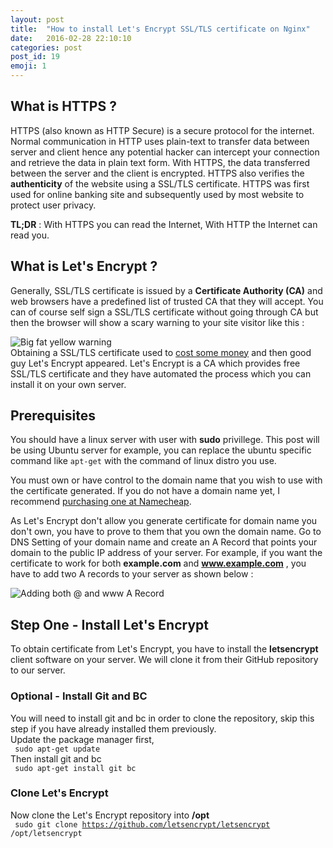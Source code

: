 ```yaml
---
layout: post
title:  "How to install Let's Encrypt SSL/TLS certificate on Nginx"
date:   2016-02-28 22:10:10
categories: post
post_id: 19
emoji: 1
---
```



## What is HTTPS ?

HTTPS (also known as HTTP Secure) is a secure protocol for the internet. Normal communication in HTTP uses plain-text to transfer data between server and client hence any potential hacker can intercept your connection and retrieve the data in plain text form. With HTTPS, the data transferred between the server and the client is encrypted. HTTPS also verifies the **authenticity** of the website using a SSL/TLS certificate. HTTPS was first used for online banking site and subsequently used by most website to protect user privacy.

**TL;DR** : With HTTPS you can read the Internet, With HTTP the Internet can read you.

## What is Let's Encrypt ?

Generally, SSL/TLS certificate is issued by a **Certificate Authority (CA)** and web browsers have a predefined list of trusted CA that they will accept. You can of course self sign a SSL/TLS certificate without going through CA but then the browser will show a scary warning to your site visitor like this :  

![Big fat yellow warning](https://littlefoximage.s3.amazonaws.com/post/19/ssl-warning.png)  
Obtaining a SSL/TLS certificate used to [cost some money](https://www.geotrust.com/ssl/) and then good guy Let's Encrypt appeared.   Let's Encrypt is a CA which provides free SSL/TLS certificate and they have automated the process which you can install it on your own server. 

## Prerequisites

You should have a linux server with user with **sudo** privillege.
This post will be using Ubuntu server for example, you can replace the ubuntu specific command like <code>apt-get</code> with the command of linux distro you use.  

You must own or have control to the domain name that you wish to use with the certificate generated. If you do not have a domain name yet, I recommend [purchasing one at Namecheap](https://www.namecheap.com/?aff=70386).

As Let's Encrypt don't allow you generate certificate for domain name you don't own, you have to prove to them that you own the domain name. Go to DNS Setting of your domain name and create an A Record that points your domain to the public IP address of your server. For example, if you want the certificate to work for both **example.com** and **www.example.com** , you have to add two A records to your server as shown below :   

![Adding both @ and www A Record](https://littlefoximage.s3.amazonaws.com/post/19/a_record.png) 
  

## Step One - Install Let's Encrypt

To obtain certificate from Let's Encrypt, you have to install the **letsencrypt** client software on your server. We will clone it from their GitHub repository to our server.

### Optional - Install Git and BC

You will need to install git and bc in order to clone the repository, skip this step if you have already installed them previously.   
Update the package manager first,  
<code> sudo apt-get update </code>   
Then install git and bc  
<code> sudo apt-get install git bc </code>  

### Clone Let's Encrypt

Now clone the Let's Encrypt repository into **/opt**  
<code> sudo git clone https://github.com/letsencrypt/letsencrypt /opt/letsencrypt </code>
